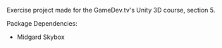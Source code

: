 Exercise project made for the GameDev.tv's Unity 3D course, section 5.

Package Dependencies:
- Midgard Skybox